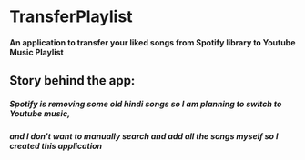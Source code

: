 # TransferPlaylist

#### An application to transfer your liked songs from Spotify library to Youtube Music Playlist

## Story behind the app:
##### Spotify is removing some old hindi songs so I am planning to switch to Youtube music, 
##### and I don't want to manually search and add all the songs myself so I created this application
 
